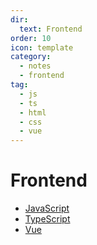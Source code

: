 ```yaml
---
dir:
  text: Frontend
order: 10
icon: template
category:
  - notes
  - frontend
tag:
  - js
  - ts
  - html
  - css
  - vue
---
```


# Frontend

- [JavaScript](./js/)
- [TypeScript](./ts/)
- [Vue](./vue/)

<!-- more -->
